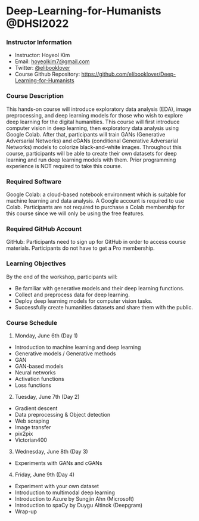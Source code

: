 # Deep-Learning-for-Humanists @DHSI2022

### Instructor Information
- Instructor: Hoyeol Kim
- Email: hoyeolkim7@gmail.com
- Twitter: [@elibooklover](https://twitter.com/elibooklover)
- Course Github Repository: https://github.com/elibooklover/Deep-Learning-for-Humanists

### Course Description
This hands-on course will introduce exploratory data analysis (EDA), image preprocessing, and deep learning models for those who wish to explore deep learning for the digital humanities. This course will first introduce computer vision in deep learning, then exploratory data analysis using Google Colab. After that, participants will train GANs (Generative Adversarial Networks) and cGANs (conditional Generative Adversarial Networks) models to colorize black-and-white images. Throughout this course, participants will be able to create their own datasets for deep learning and run deep learning models with them. Prior programming experience is NOT required to take this course.

### Required Software
Google Colab: a cloud-based notebook environment which is suitable for machine learning and data analysis. A Google account is required to use Colab. Participants are not required to purchase a Colab membership for this course since we will only be using the free features.

### Required GitHub Account
GitHub: Participants need to sign up for GitHub in order to access course materials. Participants do not have to get a Pro membership.

### Learning Objectives
By the end of the workshop, participants will:

-	Be familiar with generative models and their deep learning functions.
-	Collect and preprocess data for deep learning.
-	Deploy deep learning models for computer vision tasks.
-	Successfully create humanities datasets and share them with the public.

### Course Schedule
1. Monday, June 6th (Day 1)
-	Introduction to machine learning and deep learning
-	Generative models / Generative methods
-	GAN
-	GAN-based models
-	Neural networks
-	Activation functions
-	Loss functions

2. Tuesday, June 7th (Day 2)
-	Gradient descent
-	Data preprocessing & Object detection
-	Web scraping
-	Image transfer
-	pix2pix 
-	Victorian400

3. Wednesday, June 8th (Day 3)
-	Experiments with GANs and cGANs

4. Friday, June 9th (Day 4)
-	Experiment with your own dataset
-	Introduction to multimodal deep learning
-	Introduction to Azure by Sungjin Ahn (Microsoft)
-	Introduction to spaCy by Duygu Altinok (Deepgram)
-	Wrap-up